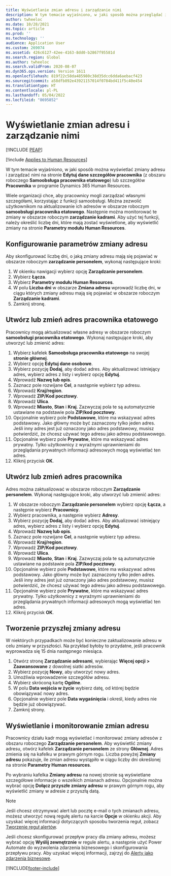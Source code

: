 ```yaml
---
title: Wyświetlanie zmian adresu i zarządzanie nimi
description: W tym temacie wyjaśniono, w jaki sposób można przeglądać i zarządzać zmianami adresu w Dynamics 365 Human Resources.
author: twheeloc
ms.date: 10/28/2021
ms.topic: article
ms.prod: ''
ms.technology: ''
audience: Application User
ms.custom: 269074
ms.assetid: 426c6127-42ee-4163-8dd0-b2867f95581d
ms.search.region: Global
ms.author: twheeloc
ms.search.validFrom: 2020-08-07
ms.dyn365.ops.version: Version 1611
ms.openlocfilehash: 819f22c58da485980c38d35dcc6dda6aebacf423
ms.sourcegitcommit: a58dfb892e43921157014f0784bd411f5c40e454
ms.translationtype: HT
ms.contentlocale: pl-PL
ms.lasthandoff: 05/04/2022
ms.locfileid: "8695852"
---
```

# <a name="view-and-manage-address-changes"></a>Wyświetlanie zmian adresu i zarządzanie nimi


[!INCLUDE [PEAP](../includes/peap-1.md)]

[!include [Applies to Human Resources](../includes/applies-to-hr.md)]

W tym temacie wyjaśniono, w jaki sposób można wyświetlać zmiany adresu i zarządzać nimi na stronie **Edytuj dane szczegółów pracownika** (z obszaru roboczego **Samoobsługa pracownika etatowego**) lub szczegółów **Pracownika** w programie Dynamics 365 Human Resources.

Wiele organizacji chce, aby pracownicy mogli zarządzać własnymi szczegółami, korzystając z funkcji samoobsługi. Można zezwolić użytkownikom na aktualizowanie ich adresów w obszarze roboczym **samoobsługi pracownika etatowego**. Następnie można monitorować te zmiany w obszarze roboczym **zarządzanie kadrami**. Aby użyć tej funkcji, należy określić liczbę dni, które mają zostać wyświetlone, aby wyświetlić zmiany na stronie **Parametry modułu Human Resources**.

## <a name="configure-address-change-parameters"></a>Konfigurowanie parametrów zmiany adresu

Aby skonfigurować liczbę dni, o jaką zmiany adresu mają się pojawiać w obszarze roboczym **zarządzanie personelem**, wykonaj następujące kroki:

1. W okienku nawigacji wybierz opcję **Zarządzanie personelem**.
2. Wybierz **Łącza**.
3. Wybierz **Parametry modułu Human Resources**.
4. W polu **Liczba dni** w obszarze **Zmiana adresu** wprowadź liczbę dni, w ciągu których zmiany adresu mają się pojawiać w obszarze roboczym **Zarządzanie kadrami**.
5. Zamknij stronę.

## <a name="create-or-change-an-employee-address"></a>Utwórz lub zmień adres pracownika etatowego

Pracownicy mogą aktualizować własne adresy w obszarze roboczym **samoobsługi pracownika etatowego**. Wykonaj następujące kroki, aby utworzyć lub zmienić adres:

1. Wybierz kafelek **Samoobsługa pracownika etatowego** na swojej **stronie głównej**.
2. Wybierz opcję **Edytuj dane osobowe**.
3. Wybierz pozycję **Dodaj**, aby dodać adres. Aby aktualizować istniejący adres, wybierz adres z listy i wybierz opcję **Edytuj**.
4. Wprowadź **Nazwę lub opis**.
5. Zaznacz pole rozwijane **Cel**, a następnie wybierz typ adresu.
6. Wprowadź **Kraj/region**.
7. Wprowadź **ZIP/Kod pocztowy**.
8. Wprowadź **Ulica**.
9. Wprowadź **Miasto**, **Stan** i **Kraj**. Zazwyczaj pola te są automatycznie ustawiane na podstawie pola **ZIP/kod pocztowy**.
10. Opcjonalnie wybierz pole **Podstawowe**, które ma wskazywać adres podstawowy. Jako główny może być zaznaczony tylko jeden adres. Jeśli inny adres jest już oznaczony jako adres podstawowy, musisz potwierdzić, że chcesz używać tego adresu jako adresu podstawowego.
11. Opcjonalnie wybierz pole **Prywatne**, które ma wskazywać adres prywatny. Tylko użytkownicy z wyraźnymi uprawnieniami do przeglądania prywatnych informacji adresowych mogą wyświetlać ten adres.
12. Kliknij przycisk **OK**.

## <a name="create-or-change-a-worker-address"></a>Utwórz lub zmień adres pracownika

Adres można zaktualizować w obszarze roboczym **Zarządzanie personelem**. Wykonaj następujące kroki, aby utworzyć lub zmienić adres:

1. W obszarze roboczym **Zarządzanie personelem** wybierz opcję **Łącza**, a następnie wybierz **Pracownicy**.
2. Wybierz pracownika, a następnie wybierz **Adresy**.
3. Wybierz pozycję **Dodaj**, aby dodać adres. Aby aktualizować istniejący adres, wybierz adres z listy i wybierz opcję **Edytuj**.
4. Wprowadź **Nazwę lub opis**.
5. Zaznacz pole rozwijane **Cel**, a następnie wybierz typ adresu.
6. Wprowadź **Kraj/region**.
7. Wprowadź **ZIP/Kod pocztowy**.
8. Wprowadź **Ulica**.
9. Wprowadź **Miasto**, **Stan** i **Kraj**. Zazwyczaj pola te są automatycznie ustawiane na podstawie pola **ZIP/kod pocztowy**.
10. Opcjonalnie wybierz pole **Podstawowe**, które ma wskazywać adres podstawowy. Jako główny może być zaznaczony tylko jeden adres. Jeśli inny adres jest już oznaczony jako adres podstawowy, musisz potwierdzić, że chcesz używać tego adresu jako adresu podstawowego.
11. Opcjonalnie wybierz pole **Prywatne**, które ma wskazywać adres prywatny. Tylko użytkownicy z wyraźnymi uprawnieniami do przeglądania prywatnych informacji adresowych mogą wyświetlać ten adres.
12. Kliknij przycisk **OK**.
 
## <a name="create-a-future-change-for-an-address"></a>Tworzenie przyszłej zmiany adresu

W niektórych przypadkach może być konieczne zaktualizowanie adresu w celu zmiany w przyszłości. Na przykład byłoby to przydatne, jeśli pracownik wyprowadza się 15 dnia następnego miesiąca.

1. Otwórz stronę **Zarządzanie adresami**, wybierając **Więcej opcji > Zaawansowane** z dowolnej siatki adresów.
2. Wybierz pozycję **Nowy**, aby utworzyć nowy adres.
3. Umożliwia wprowadzenie szczegółów adresu.
4. Wybierz skróconą kartę **Ogólne**.
5. W polu **Data wejścia w życie** wybierz datę, od której będzie obowiązywać nowy adres.
6. Opcjonalnie wybierz pole **Data wygaśnięcia** i określ, kiedy adres nie będzie już obowiązywać.
7. Zamknij strony.

## <a name="view-and-monitor-address-changes"></a>Wyświetlanie i monitorowanie zmian adresu

Pracownicy działu kadr mogą wyświetlać i monitorować zmiany adresów z obszaru roboczego **Zarządzanie personelem**. Aby wyświetlić zmiany adresu, otwórz kafelek **Zarządzanie personelem** ze strony **Głównej**. Adres zmienia się na kafelku w prawym górnym rogu. Liczba powyżej **Zmiany adresu** pokazuje, ile zmian adresu wystąpiło w ciągu liczby dni określonej na stronie **Parametry Human resources**. 

Po wybraniu kafelka **Zmiany adresu** na nowej stronie są wyświetlane szczegółowe informacje o wszelkich zmianach adresu. Opcjonalnie można wybrać opcję **Dołącz przyszłe zmiany adresu** w prawym górnym rogu, aby wyświetlić zmiany w adresie z przyszłą datą.

> [!NOTE]
> Jeśli chcesz otrzymywać alert lub pocztę e-mail o tych zmianach adresu, możesz utworzyć nową regułę alertu na karcie **Opcje** w okienku akcji. Aby uzyskać więcej informacji dotyczących sposobu tworzenia reguł, zobacz [Tworzenie reguł alertów](../fin-ops-core/fin-ops/get-started/create-alerts.md).
>
> Jeśli chcesz skonfigurować przepływ pracy dla zmiany adresu, możesz wybrać opcję **Wyślij zewnętrznie** w regule alertu, a następnie użyć Power Automate do wyzwolenia zdarzenia biznesowego i skonfigurowania przepływu pracy. Aby uzyskać więcej informacji, zajrzyj do [Alerty jako zdarzenia biznesowe](../fin-ops-core/fin-ops/get-started/create-alerts.md#alerts-as-business-events).


[!INCLUDE[footer-include](../includes/footer-banner.md)]
